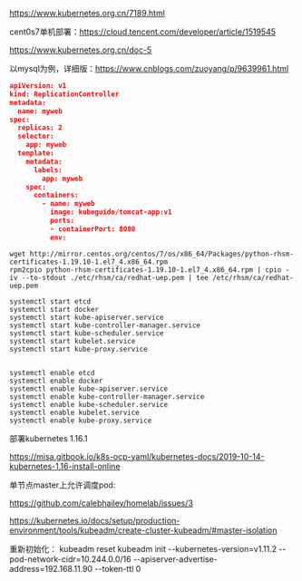 https://www.kubernetes.org.cn/7189.html





cent0s7单机部署：https://cloud.tencent.com/developer/article/1519545

https://www.kubernetes.org.cn/doc-5

以mysql为例，详细版：https://www.cnblogs.com/zuoyang/p/9639961.html



```json
apiVersion: v1
kind: ReplicationController
metadata:
  name: myweb
spec:
  replicas: 2
  selector:
    app: myweb
  template:
    metadata:
      labels:
        app: myweb
    spec:
      containers:
        - name: myweb
          image: kubeguide/tomcat-app:v1
          ports:
          - containerPort: 8080
          env:
```







```shell
wget http://mirror.centos.org/centos/7/os/x86_64/Packages/python-rhsm-certificates-1.19.10-1.el7_4.x86_64.rpm
rpm2cpio python-rhsm-certificates-1.19.10-1.el7_4.x86_64.rpm | cpio -iv --to-stdout ./etc/rhsm/ca/redhat-uep.pem | tee /etc/rhsm/ca/redhat-uep.pem
```





```shell
systemctl start etcd
systemctl start docker
systemctl start kube-apiserver.service
systemctl start kube-controller-manager.service
systemctl start kube-scheduler.service
systemctl start kubelet.service
systemctl start kube-proxy.service


systemctl enable etcd
systemctl enable docker
systemctl enable kube-apiserver.service
systemctl enable kube-controller-manager.service
systemctl enable kube-scheduler.service
systemctl enable kubelet.service
systemctl enable kube-proxy.service
```





部署kubernetes 1.16.1

https://misa.gitbook.io/k8s-ocp-yaml/kubernetes-docs/2019-10-14-kubernetes-1.16-install-online





单节点master上允许调度pod:

https://github.com/calebhailey/homelab/issues/3

https://kubernetes.io/docs/setup/production-environment/tools/kubeadm/create-cluster-kubeadm/#master-isolation





重新初始化：
kubeadm reset 
kubeadm init --kubernetes-version=v1.11.2 --pod-network-cidr=10.244.0.0/16 --apiserver-advertise-address=192.168.11.90 --token-ttl 0
